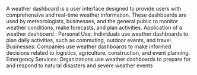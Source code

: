 A weather dashboard is a user interface designed to provide users with comprehensive and real-time weather information. These dashboards are used by meteorologists, businesses, and the general public to monitor weather conditions, make forecasts, and plan activities.
Application of a weather dashboard :
Personal Use: Individuals use weather dashboards to plan daily activities, such as commuting, outdoor events, and travel.
Businesses: Companies use weather dashboards to make informed decisions related to logistics, agriculture, construction, and event planning.
Emergency Services: Organizations use weather dashboards to prepare for and respond to natural disasters and severe weather events
